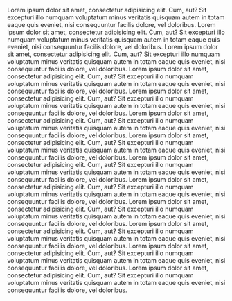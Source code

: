 
Lorem ipsum dolor sit amet, consectetur adipisicing elit. Cum, aut? Sit excepturi illo numquam voluptatum minus veritatis quisquam autem in totam eaque quis eveniet, nisi consequuntur facilis dolore, vel doloribus.
Lorem ipsum dolor sit amet, consectetur adipisicing elit. Cum, aut? Sit excepturi illo numquam voluptatum minus veritatis quisquam autem in totam eaque quis eveniet, nisi consequuntur facilis dolore, vel doloribus.
Lorem ipsum dolor sit amet, consectetur adipisicing elit. Cum, aut? Sit excepturi illo numquam voluptatum minus veritatis quisquam autem in totam eaque quis eveniet, nisi consequuntur facilis dolore, vel doloribus.
Lorem ipsum dolor sit amet, consectetur adipisicing elit. Cum, aut? Sit excepturi illo numquam voluptatum minus veritatis quisquam autem in totam eaque quis eveniet, nisi consequuntur facilis dolore, vel doloribus.
Lorem ipsum dolor sit amet, consectetur adipisicing elit. Cum, aut? Sit excepturi illo numquam voluptatum minus veritatis quisquam autem in totam eaque quis eveniet, nisi consequuntur facilis dolore, vel doloribus.
Lorem ipsum dolor sit amet, consectetur adipisicing elit. Cum, aut? Sit excepturi illo numquam voluptatum minus veritatis quisquam autem in totam eaque quis eveniet, nisi consequuntur facilis dolore, vel doloribus.
Lorem ipsum dolor sit amet, consectetur adipisicing elit. Cum, aut? Sit excepturi illo numquam voluptatum minus veritatis quisquam autem in totam eaque quis eveniet, nisi consequuntur facilis dolore, vel doloribus.
Lorem ipsum dolor sit amet, consectetur adipisicing elit. Cum, aut? Sit excepturi illo numquam voluptatum minus veritatis quisquam autem in totam eaque quis eveniet, nisi consequuntur facilis dolore, vel doloribus.
Lorem ipsum dolor sit amet, consectetur adipisicing elit. Cum, aut? Sit excepturi illo numquam voluptatum minus veritatis quisquam autem in totam eaque quis eveniet, nisi consequuntur facilis dolore, vel doloribus.
Lorem ipsum dolor sit amet, consectetur adipisicing elit. Cum, aut? Sit excepturi illo numquam voluptatum minus veritatis quisquam autem in totam eaque quis eveniet, nisi consequuntur facilis dolore, vel doloribus.
Lorem ipsum dolor sit amet, consectetur adipisicing elit. Cum, aut? Sit excepturi illo numquam voluptatum minus veritatis quisquam autem in totam eaque quis eveniet, nisi consequuntur facilis dolore, vel doloribus.
Lorem ipsum dolor sit amet, consectetur adipisicing elit. Cum, aut? Sit excepturi illo numquam voluptatum minus veritatis quisquam autem in totam eaque quis eveniet, nisi consequuntur facilis dolore, vel doloribus.
Lorem ipsum dolor sit amet, consectetur adipisicing elit. Cum, aut? Sit excepturi illo numquam voluptatum minus veritatis quisquam autem in totam eaque quis eveniet, nisi consequuntur facilis dolore, vel doloribus.